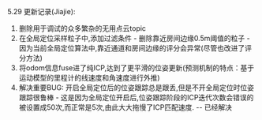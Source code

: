 5.29 更新记录(Jiajie):
1. 删除用于调试的众多繁杂的无用点云topic
2. 在全局定位采样粒子中,添加过滤条件 - 删除靠近房间边缘0.5m阈值的粒子 - 因为当前全局定位算法中,靠近通道和房间边缘的评分会异常(尽管也改进了评分方法)
3. 将odom信息fuse进了纯ICP,达到了更平滑的位姿更新(预测机制的特点：基于运动模型的里程计的线速度和角速度进行外推)
4. 解决重要BUG: 开启全局定位后的位姿跟踪总是跟丢,但是不开全局定位时位姿跟踪很鲁棒 - 这是因为全局定位开启后,位姿跟踪阶段的ICP迭代次数会错误的被设置成50次,而正常是5次,由此大大拖慢了ICP匹配速度. -- 已经解决